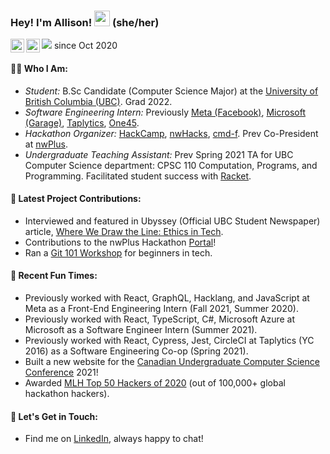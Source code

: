 ### Hey! I'm Allison! <img src="https://media.giphy.com/media/hvRJCLFzcasrR4ia7z/giphy.gif" width="25px"> (she/her)
<a href="https://www.linkedin.com/in/allison-chiang/">
  <img align="left" alt="Allison's LinkedIn" width="22px" src="https://cdn.jsdelivr.net/npm/simple-icons@v3/icons/linkedin.svg" />
</a>
<a href="https://twitter.com/chiang_allison">
  <img align="left" alt="Allison's Twitter" width="22px" src="https://cdn.jsdelivr.net/npm/simple-icons@v3/icons/twitter.svg" />
</a>

![](https://visitor-badge.glitch.me/badge?page_id=acchiang.acchiang) since Oct 2020
#### 👩🏻   Who I Am: 
- *Student:* B.Sc Candidate (Computer Science Major) at the [University of British Columbia (UBC)](https://www.ubc.ca/). Grad 2022. 
- *Software Engineering Intern:* Previously [Meta (Facebook)](https://www.facebook.com/), [Microsoft (Garage)](https://www.microsoft.com/en-us/garage/), [Taplytics](https://taplytics.com/), [One45](https://one45.com/). 
- *Hackathon Organizer:* [HackCamp](http://lhd.nwplus.io/), [nwHacks](https://www.nwhacks.io/), [cmd-f](http://cmd-f.nwplus.io/). Prev Co-President at [nwPlus](https://www.nwplus.io/). 
- *Undergraduate Teaching Assistant:* Prev Spring 2021 TA for UBC Computer Science department: CPSC 110 Computation, Programs, and Programming. Facilitated student success with [Racket](https://racket-lang.org/). 
#### 🔭   Latest Project Contributions: 
- Interviewed and featured in Ubyssey (Official UBC Student Newspaper) article, [Where We Draw the Line: Ethics in Tech](https://www.ubyssey.ca/science/where-we-draw-the-line/). 
- Contributions to the nwPlus Hackathon [Portal](https://github.com/nwplus/livesite)! 
- Ran a [Git 101 Workshop](https://lu.ma/nwplus-git) for beginners in tech. 
#### 🌱   Recent Fun Times: 
- Previously worked with React, GraphQL, Hacklang, and JavaScript at Meta as a Front-End Engineering Intern (Fall 2021, Summer 2020). 
- Previously worked with React, TypeScript, C#, Microsoft Azure at Microsoft as a Software Engineer Intern (Summer 2021).
- Previously worked with React, Cypress, Jest, CircleCI at Taplytics (YC 2016) as a Software Engineering Co-op (Spring 2021).
- Built a new website for the [Canadian Undergraduate Computer Science Conference](http://www.cucsc.ca/) 2021! 
- Awarded [MLH Top 50 Hackers of 2020](https://top.mlh.io/2020/profiles/allison-chiang) (out of 100,000+ global hackathon hackers). 
#### 👯   Let's Get in Touch: 
- Find me on [LinkedIn](https://www.linkedin.com/in/allison-chiang/), always happy to chat! 
